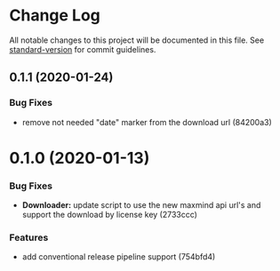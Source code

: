 # Change Log

All notable changes to this project will be documented in this file. See [standard-version](https://github.com/conventional-changelog/standard-version) for commit guidelines.

## 0.1.1 (2020-01-24)


### Bug Fixes

* remove not needed "date" marker from the download url (84200a3)



# 0.1.0 (2020-01-13)


### Bug Fixes

* **Downloader:** update script to use the new maxmind api url's and support the download by license key (2733ccc)


### Features

* add conventional release pipeline support (754bfd4)
